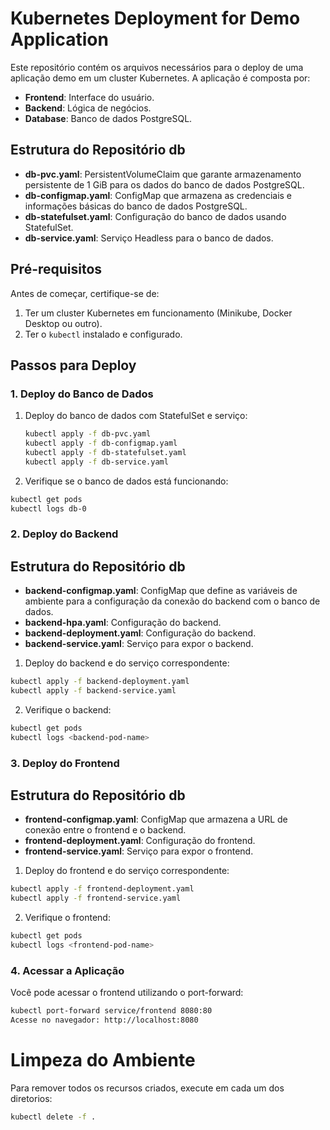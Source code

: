 # Kubernetes Deployment for Demo Application

Este repositório contém os arquivos necessários para o deploy de uma aplicação demo em um cluster Kubernetes. A aplicação é composta por:

- **Frontend**: Interface do usuário.
- **Backend**: Lógica de negócios.
- **Database**: Banco de dados PostgreSQL.


## Estrutura do Repositório db

- **db-pvc.yaml**: PersistentVolumeClaim que garante armazenamento persistente de 1 GiB para os dados do banco de dados PostgreSQL.
- **db-configmap.yaml**: ConfigMap que armazena as credenciais e informações básicas do banco de dados PostgreSQL.
- **db-statefulset.yaml**: Configuração do banco de dados usando StatefulSet.
- **db-service.yaml**: Serviço Headless para o banco de dados.


## Pré-requisitos

Antes de começar, certifique-se de:

1. Ter um cluster Kubernetes em funcionamento (Minikube, Docker Desktop ou outro).
2. Ter o `kubectl` instalado e configurado.

## Passos para Deploy

### 1. Deploy do Banco de Dados

1. Deploy do banco de dados com StatefulSet e serviço:

   ```bash
   kubectl apply -f db-pvc.yaml
   kubectl apply -f db-configmap.yaml
   kubectl apply -f db-statefulset.yaml
   kubectl apply -f db-service.yaml
   ```
2. Verifique se o banco de dados está funcionando:

  ```bash
  kubectl get pods
  kubectl logs db-0
  ```

### 2. Deploy do Backend

## Estrutura do Repositório db

- **backend-configmap.yaml**: ConfigMap que define as variáveis de ambiente para a configuração da conexão do backend com o banco de dados.
- **backend-hpa.yaml**: Configuração do backend.
- **backend-deployment.yaml**: Configuração do backend.
- **backend-service.yaml**: Serviço para expor o backend.

1. Deploy do backend e do serviço correspondente:

  ```bash
  kubectl apply -f backend-deployment.yaml
  kubectl apply -f backend-service.yaml
  ```
2. Verifique o backend:

  ```bash
  kubectl get pods
  kubectl logs <backend-pod-name>
  ```

### 3. Deploy do Frontend

## Estrutura do Repositório db

- **frontend-configmap.yaml**: ConfigMap que armazena a URL de conexão entre o frontend e o backend.
- **frontend-deployment.yaml**: Configuração do frontend.
- **frontend-service.yaml**: Serviço para expor o frontend.

1. Deploy do frontend e do serviço correspondente:

  ```bash
  kubectl apply -f frontend-deployment.yaml
  kubectl apply -f frontend-service.yaml
  ```

2. Verifique o frontend:

  ```bash
  kubectl get pods
  kubectl logs <frontend-pod-name>
  ```

### 4. Acessar a Aplicação

Você pode acessar o frontend utilizando o port-forward:

  ```bash
  kubectl port-forward service/frontend 8080:80
  Acesse no navegador: http://localhost:8080
  ```

# Limpeza do Ambiente

Para remover todos os recursos criados, execute em cada um dos diretorios:

  ```bash
  kubectl delete -f .
  ```

